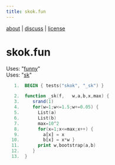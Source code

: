 ```yaml
---
title: skok.fun
---
```


 [about](/fun/ABOUT) |   [discuss](http://github.com/timm/fun/issues) | [license](/fun/LICENSE)<br>



# skok.fun

Uses:  "[funny](funny)"<br>
Uses:  "[sk](sk)"<br>

```awk
   1.  BEGIN { tests("skok", "_sk") }
```

```awk
   2.  function _sk(f,   w,a,b,x,max) {
   3.     srand(1)
   4.     for(w=1;w<=1.5;w+=0.05) {
   5.       List(a)
   6.       List(b)
   7.       max=10^2
   8.       for(x=1;x<=max;x++) {
   9.         a[x] = x
  10.         b[x] = x*w }
  11.       print w,bootstrap(a,b)
  12.     }
  13.  }
```
